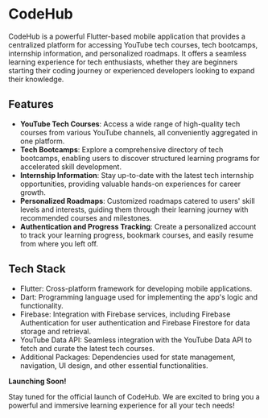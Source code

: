 # CodeHub

CodeHub is a powerful Flutter-based mobile application that provides a centralized platform for accessing YouTube tech courses, tech bootcamps, internship information, and personalized roadmaps. It offers a seamless learning experience for tech enthusiasts, whether they are beginners starting their coding journey or experienced developers looking to expand their knowledge.

## Features

- **YouTube Tech Courses**: Access a wide range of high-quality tech courses from various YouTube channels, all conveniently aggregated in one platform.
- **Tech Bootcamps**: Explore a comprehensive directory of tech bootcamps, enabling users to discover structured learning programs for accelerated skill development.
- **Internship Information**: Stay up-to-date with the latest tech internship opportunities, providing valuable hands-on experiences for career growth.
- **Personalized Roadmaps**: Customized roadmaps catered to users' skill levels and interests, guiding them through their learning journey with recommended courses and milestones.
- **Authentication and Progress Tracking**: Create a personalized account to track your learning progress, bookmark courses, and easily resume from where you left off.

## Tech Stack

- Flutter: Cross-platform framework for developing mobile applications.
- Dart: Programming language used for implementing the app's logic and functionality.
- Firebase: Integration with Firebase services, including Firebase Authentication for user authentication and Firebase Firestore for data storage and retrieval.
- YouTube Data API: Seamless integration with the YouTube Data API to fetch and curate the latest tech courses.
- Additional Packages: Dependencies used for state management, navigation, UI design, and other essential functionalities.



**Launching Soon!**

Stay tuned for the official launch of CodeHub. We are excited to bring you a powerful and immersive learning experience for all your tech needs!
